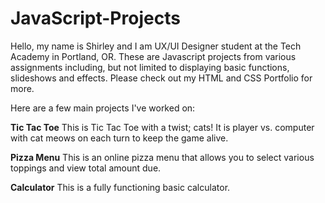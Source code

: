 # JavaScript-Projects
Hello, my name is Shirley and I am UX/UI Designer student at the Tech Academy in Portland, OR.
These are Javascript projects from various assignments including, but not limited to displaying basic functions, slideshows and effects. 
Please check out my HTML and CSS Portfolio for more.

Here are a few main projects I've worked on:

<b>Tic Tac Toe</b>
This is Tic Tac Toe with a twist; cats! It is player vs. computer with cat meows on each turn to keep the game alive.

<b>Pizza Menu</b>
This is an online pizza menu that allows you to select various toppings and view total amount due.

<b>Calculator</b>
This is a fully functioning basic calculator.
